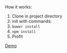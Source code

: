 How it works:
  1. Clone in project directory
  2. init with commands:
  3. `bower install`
  4. `npm install`
  5. Profit

[Demo](https://6ba0a1f1625283bc3cdda0e4236737a6523c9475.googledrive.com/host/0B-kfNPHw2LgjQkhGcTFHclU0ems/)